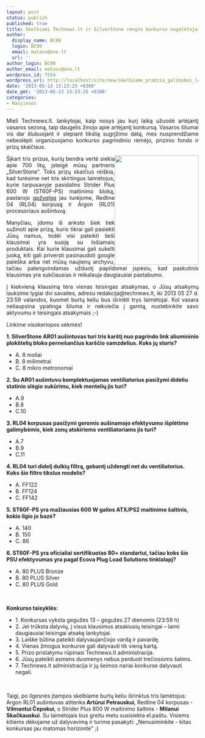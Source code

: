 ```yaml
---
layout: post
status: publish
published: true
title: Skelbiami Technews.lt ir SilverStone rengto konkurso nugalėtojai!
author:
  display_name: BC00
  login: BC00
  email: matasx@one.lt
  url: ''
author_login: BC00
author_email: matasx@one.lt
wordpress_id: 7554
wordpress_url: http://localhost/site/new/skelbiame_pradzia_galimybei_laimeti_silverstone_isteigtus_prizus/
date: '2013-05-13 13:23:25 +0300'
date_gmt: '2013-05-13 13:23:25 +0300'
categories:
- Naujienos
---
```

<p style="text-align: justify;">
	Mieli Technews.lt. lankytojai, kaip nosys jau kurį laiką užuodė artėjantį vasaros sezoną, taip daugelis žinojo apie artėjantį konkursą. Vasaros &scaron;ilumai vis dar &scaron;lubuojant ir slepiant tikslią sugrįžimo datą, mes nusprendžiame nebeslėpti organizuojamo konkurso pagrindinio rėmėjo, prizinio fondo ir prizų skaičiaus.</p>
<p style="text-align: justify;">
	<img alt="" src="http://technews.lt/userfiles/Silverstone-Contest-1a.jpg" style="width: 220px; height: 285px; float: right;" />&Scaron;įkart tris prizus, kurių bendra vertė siekia apie 700 litų, įsteigė mūsų partneris &bdquo;SilverStone&quot;. Toks prizų skaičius rei&scaron;kia, kad turėsime net tris skirtingus laimėtojus, kurie tarpusavyje pasidalins Strider Plus 600 W (ST60F-PS) maitinimo bloką, pastarojo <a href="http://www.technews.lt/naujiena/n/a/silverstone_strider_plus_600_w.html"><em>apžvalgą</em></a> jau turėjome, Redline 04 (RL04) korpusą ir Argon (RL01) procesoriaus au&scaron;intuvą.</p>
<p style="text-align: justify;">
	Manyčiau, įdomu i&scaron; anksto &scaron;iek tiek sužinoti apie prizą, kuris tikrai gali pasiekti Jūsų namus, todėl visi pateikti &scaron;e&scaron;i klausimai yra susiję su lo&scaron;iamais produktais. Kai kurie klausimai gali sukelti juoką, kiti gali priversti pasinaudoti google paie&scaron;ka arba net mūsų naujienų archyvu, tačiau palengvindamas užduotį papildomai įspėsiu, kad paskutinis klausimas yra sukčiausias ir reikalauja daugiausiai pastabumo.</p>
<p style="text-align: justify;">
	Į kiekvieną klausimą tėra vienas teisingas atsakymas, o Jūsų atsakymų lauksime lygiai dvi savaites, adresu redakcija@technews.lt, iki 2013 05 27 d. 23:59 valandos, kuomet burtų keliu bus i&scaron;rinkti trys laimėtojai. Kol vasara neliaupsina ypatinga &scaron;iluma ir nekviečia į gamtą, nustebinkite savo aktyvumu ir teisingais atsakymais ;-)</p>
<p style="text-align: justify;">
	Linkime visokeriopos sėkmės!</p>
<p>
	<strong>1. SilverStone AR01 au&scaron;intuvas turi tris kar&scaron;tį nuo pagrindo link aliumininio plok&scaron;telių bloko perne&scaron;ančius kar&scaron;čio vamzdelius. Koks jų storis?</strong></p>
<ul>
<li>
		A. 8 moliai</li>
<li>
		B. 8 milimetrai</li>
<li>
		C. 8 mikro metronomai</li>
</ul>
<p>
	<strong>2. Su AR01 au&scaron;intuvu komplektuojamas ventiliatorius pasižymi dideliu statinio slėgio sukūrimu, kiek mentelių jis turi?</strong></p>
<ul>
<li>
		A.9</li>
<li>
		B.8</li>
<li>
		C.10</li>
</ul>
<p>
	<strong>3. RL04 korpusas pasižymi geromis au&scaron;inamojo efektyvumo i&scaron;plėtimo galimybėmis, kiek zonų atskiriems ventiliatoriams jis turi?</strong></p>
<ul>
<li>
		A.7</li>
<li>
		B.9</li>
<li>
		C.11</li>
</ul>
<p>
	<strong>4. RL04 turi didelį dulkių filtrą, gebantį uždengti net du ventiliatorius. Koks &scaron;io filtro tikslus modelis?</strong></p>
<ul>
<li>
		A. FF122</li>
<li>
		B. FF124</li>
<li>
		C. FF142</li>
</ul>
<p>
	<strong>5. ST60F-PS yra mažiausias 600 W galios ATX/PS2 maitinimo &scaron;altinis, kokio ilgio jo bazė?</strong></p>
<ul>
<li>
		A. 140</li>
<li>
		B. 150</li>
<li>
		C. 86</li>
</ul>
<p>
	<strong>6. ST60F-PS yra oficialiai sertifikuotas 80+ standartui, tačiau koks &scaron;io PSU efektyvumas yra pagal Ecova Plug Load Solutions tinklalapį?</strong></p>
<ul>
<li>
		A. 80 PLUS Bronze</li>
<li>
		B. 80 PLUS Silver</li>
<li>
		C. 80 PLUS Gold</li>
</ul>
<p>
	&nbsp;</p>
<p>
	<strong>Konkurso taisyklės:</strong></p>
<ul>
<li>
		1. Konkursas vyksta gegužės 13 &ndash; gegužės 27 dienomis (23:59 h)</li>
<li>
		2. Jei trūksta dalyvių, į visus klausimus atsakiusių teisingai &ndash; laimi daugiausiai teisingai atsakę lankytojai.</li>
<li>
		3. Lai&scaron;ke būtina pateikti dalyvaujančiojo vardą ir pavardę.</li>
<li>
		4. Vienas žmogus konkurse gali dalyvauti tik vieną kartą.</li>
<li>
		5. Prizo pristatymu rūpinasi Technews.lt administracija.</li>
<li>
		6. Jūsų pateikti asmens duomenys nebus perduoti trečiosioms &scaron;alims.</li>
<li>
		7. Technews.lt administracija ir jų &scaron;eimos nariai konkurse dalyvauti negali.</li>
</ul>
<p>
	&nbsp;</p>
<p>
	Taigi, po ilgesnės įtampos skelbiame burtų keliu i&scaron;rinktus tris lamėtojus: Argon RL01 au&scaron;intuvas atitenka<strong> Artūrui Petrauskui</strong>, Redline 04 korpusas -<strong> Vilmantui Čepokui</strong>, o Strider Plus 600 W maitinimo &scaron;altinis - <strong>Milanui Skačkauskui</strong>. Su laimėtojais bus greitu metu susisiekta el.pa&scaron;tu. Visiems kitiems dėkojame už dalyvavimą ir turime pasakyti: &bdquo;Nenusiminkite - kitas konkursas jau matomas horizonte&quot; ;)</p>
